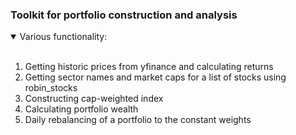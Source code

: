 ### Toolkit for portfolio construction and analysis
<details open>
<summary>Various functionality:</summary>
<br>

1. Getting historic prices from yfinance and calculating returns
2. Getting sector names and market caps for a list of stocks using robin_stocks
3. Constructing cap-weighted index
4. Calculating portfolio wealth
5. Daily rebalancing of a portfolio to the constant weights

</details>
